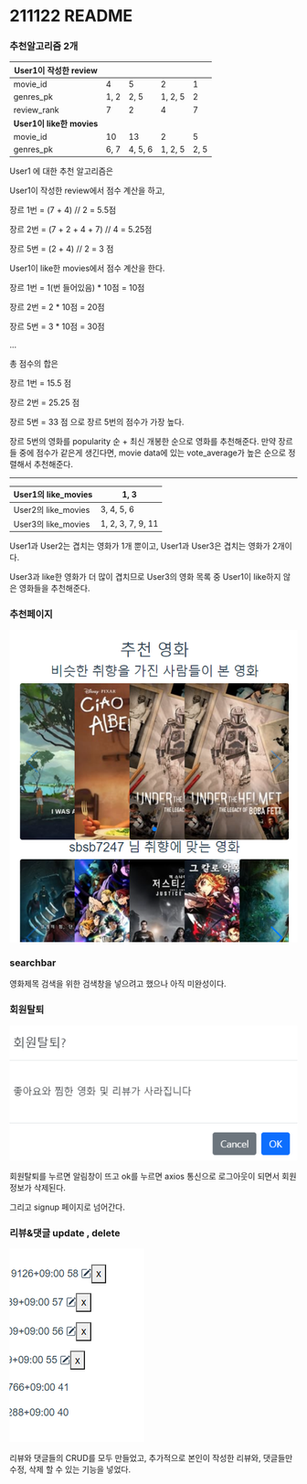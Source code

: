 # 211122 README

### 추천알고리즘 2개

| User1이 작성한 review     |      |         |         |      |
| ------------------------- | ---- | ------- | ------- | ---- |
| movie_id                  | 4    | 5       | 2       | 1    |
| genres_pk                 | 1, 2 | 2, 5    | 1, 2, 5 | 2    |
| review_rank               | 7    | 2       | 4       | 7    |
| **User1이 like한 movies** |      |         |         |      |
| movie_id                  | 10   | 13      | 2       | 5    |
| genres_pk                 | 6, 7 | 4, 5, 6 | 1, 2, 5 | 2, 5 |

User1 에 대한 추천 알고리즘은 

User1이 작성한 review에서 점수 계산을 하고,

장르 1번 = (7 + 4) // 2 = 5.5점

장르 2번 = (7 + 2 + 4 + 7) // 4 = 5.25점

장르 5번 = (2 + 4) // 2 = 3 점

User1이 like한 movies에서 점수 계산을 한다.

장르 1번 = 1(번 들어있음) * 10점 = 10점

장르 2번 = 2 * 10점 = 20점

장르 5번 = 3 * 10점 = 30점

...

총 점수의 합은

장르 1번 = 15.5 점

장르 2번 = 25.25 점

장르 5번 = 33 점 으로 장르 5번의 점수가 가장 높다.

장르 5번의 영화를 popularity 순 + 최신 개봉한 순으로 영화를 추천해준다. 만약 장르들 중에 점수가 같은게 생긴다면, movie data에 있는 vote_average가 높은 순으로 정렬해서 추천해준다.

---

| User1의 like_movies | 1, 3              |
| ------------------- | ----------------- |
| User2의 like_movies | 3, 4, 5, 6        |
| User3의 like_movies | 1, 2, 3, 7, 9, 11 |

User1과 User2는 겹치는 영화가 1개 뿐이고, User1과 User3은 겹치는 영화가 2개이다.

User3과 like한 영화가 더 많이 겹치므로 User3의 영화 목록 중 User1이 like하지 않은 영화들을 추천해준다.

### 추천페이지

![image-20211122184227734](md-images/image-20211122184227734.png)

### searchbar 

영화제목 검색을 위한 검색창을 넣으려고 했으나 아직 미완성이다.

### 회원탈퇴

![image-20211122185306237](md-images/image-20211122185306237.png)

회원탈퇴를 누르면 알림창이 뜨고 ok를 누르면 axios 통신으로 로그아웃이 되면서 회원정보가 삭제된다.

그리고 signup 페이지로 넘어간다.

### 리뷰&댓글 update , delete

![image-20211122185641687](md-images/image-20211122185641687.png)

리뷰와 댓글들의 CRUD를 모두 만들었고, 추가적으로 본인이 작성한 리뷰와, 댓글들만 수정, 삭제 할 수 있는 기능을 넣었다.

